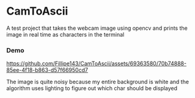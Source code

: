 # CamToAscii
A test project that takes the webcam image using opencv and prints the image in real time as characters in the terminal

### Demo
https://github.com/Fillipe143/CamToAscii/assets/69363580/70b74888-85ee-4f18-b863-d57f66950cd7

The image is quite noisy because my entire background is white and the algorithm uses lighting to figure out which char should be displayed
